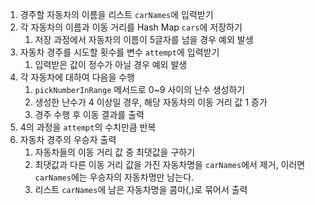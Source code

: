 1. 경주할 자동차의 이름을 리스트 `carNames`에 입력받기
2. 각 자동차의 이름과 이동 거리를 Hash Map `cars`에 저장하기
   1. 저장 과정에서 자동차의 이름이 5글자를 넘을 경우 예외 발생
3. 자동차 경주를 시도할 횟수를 변수 `attempt`에 입력받기
   1. 입력받은 값이 정수가 아닐 경우 예외 발생
4. 각 자동차에 대하여 다음을 수행
   1. `pickNumberInRange` 메서드로 0~9 사이의 난수 생성하기
   2. 생성한 난수가 4 이상일 경우, 해당 자동차의 이동 거리 값 1 증가
   3. 경주 수행 후 이동 결과를 출력
5. 4의 과정을 `attempt`의 수치만큼 반복
6. 자동차 경주의 우승자 출력
   1. 자동차들의 이동 거리 값 중 최댓값을 구하기
   2. 최댓값과 다른 이동 거리 값을 가진 자동차명을 `carNames`에서 제거, 이러면 `carNames`에는 우승자의 자동차명만 남는다.
   3. 리스트 `carNames`에 남은 자동차명을 콤마(,)로 묶어서 출력